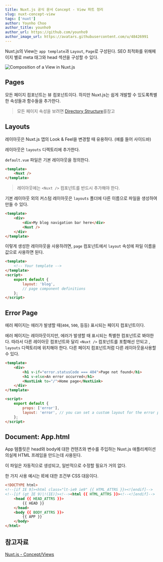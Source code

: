 ```yaml
---
title: Nuxt.js 공식 문서 Concept - View 파트 정리
slug: nuxt-concept-view
tags: ['nuxt']
author: Younho Choo
author_title: younho9
author_url: https://github.com/younho9
author_image_url: https://avatars.githubusercontent.com/u/48426991
---
```


Nuxt.js의 View는 `app template`과 `Layout`, `Page`로 구성된다. SEO 최적화를 위해페이지 별로 meta 태그와 head 섹션을 구성할 수 있다.

![Composition of a View in Nuxt.js](https://nuxtjs.org/docs/2.x/views.png)

## Pages

모든 페이지 컴포넌트는 뷰 컴포넌트이다. 하지만 Nuxt.js는 쉽게 개발할 수 있도록특별한 속성들과 함수들을 추가한다.

> 모든 페이지 속성을 보려면 [Directory Structure](https://nuxtjs.org/docs/2.x/directory-structure/pages)를참고

## Layouts

레이아웃은 Nuxt.js 앱의 Look & Feel을 변경할 때 유용하다. (예를 들어 사이드바)

레이아웃은 `layouts` 디렉토리에 추가한다.

`default.vue` 파일은 기본 레이아웃을 정의한다.

```html title="layouts/default.vue"
<template>
	<Nuxt />
</template>
```

> 레이아웃에는 `<Nuxt />` 컴포넌트를 반드시 추가해야 한다.

기본 레이아웃 외의 커스텀 레이아웃은 `layouts` 폴더에 다른 이름으로 파일을 생성하여 만들 수 있다.

```html title="layouts/blog.vue"
<template>
	<div>
		<div>My blog navigation bar here</div>
		<Nuxt />
	</div>
</template>
```

이렇게 생성한 레이아웃을 사용하려면, `page` 컴포넌트에서 `layout` 속성에 파일 이름을 값으로 사용하면 된다.

```html title="pages/posts.vue"
<template>
	<!-- Your template -->
</template>
<script>
	export default {
		layout: 'blog',
		// page component definitions
	};
</script>
```

## Error Page

에러 페이지는 에러가 발생할 때(`404`, `500`, 등등) 표시되는 페이지 컴포넌트이다.

에러 페이지는 레이아웃이지만, 에러가 발생할 때 표시되는 특별한 컴포넌트로 봐야한다. 따라서 다른 레이아웃 컴포넌트와 달리 `<Nuxt />` 컴포넌트를 포함해선 안되고 , `layouts` 디렉토리에 위치해야 한다. 다른 페이지 컴포넌트처럼 다른 레이아웃을사용할 수 있다.

```html title="layouts/error.vue"
<template>
	<div>
		<h1 v-if="error.statusCode === 404">Page not found</h1>
		<h1 v-else>An error occurred</h1>
		<NuxtLink to="/">Home page</NuxtLink>
	</div>
</template>

<script>
	export default {
		props: ['error'],
		layout: 'error', // you can set a custom layout for the error page
	};
</script>
```

## Document: App.html

App 템플릿은 head와 body에 대한 컨텐츠와 변수를 주입하는 Nuxt.js 애플리케이션의실제 HTML 프레임을 만드는데 사용된다.

이 파일은 자동적으로 생성되고, 일반적으로 수정할 필요가 거의 없다.

한 가지 사용 예시는 IE에 대한 조건부 CSS 대응이다.

```html title="app.html"
<!DOCTYPE html>
<!--[if IE 9]><html class="lt-ie9 ie9" {{ HTML_ATTRS }}><![endif]-->
<!--[if (gt IE 9)|!(IE)]><!--><html {{ HTML_ATTRS }}><!--<![endif]-->
	<head {{ HEAD_ATTRS }}>
		{{ HEAD }}
	</head>
	<body {{ BODY_ATTRS }}>
		{{ APP }}
	</body>
</html>
```

## 참고자료

[Nuxt.js - Concept/Views](https://nuxtjs.org/docs/2.x/concepts/views)
